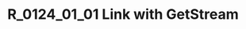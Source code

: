 ---
layout: manifest
title: R_0124_01_01 Link with GetStream
manifest_name: r_0124_01_01-link-with-getstream
---